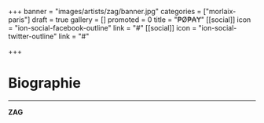 +++
banner = "images/artists/zag/banner.jpg"
categories = ["morlaix-paris"]
draft = true
gallery = []
promoted = 0
title = "₱Ø₱₳Ɏ"
[[social]]
icon = "ion-social-facebook-outline"
link = "#"
[[social]]
icon = "ion-social-twitter-outline"
link = "#"

+++
# Biographie
---

**ZAG**